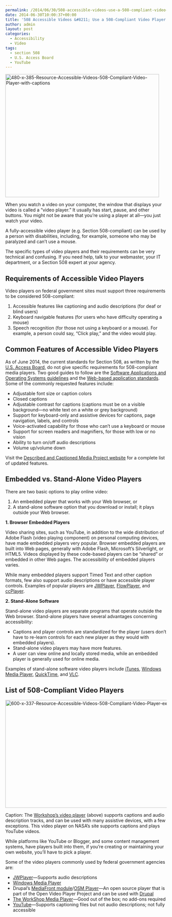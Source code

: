 ```yaml
---
permalink: /2014/06/30/508-accessible-videos-use-a-508-compliant-video-player/
date: 2014-06-30T10:00:37+00:00
title: '508 Accessible Videos &#8211; Use a 508-Compliant Video Player'
author: admin
layout: post
categories:
  - Accessibility
  - Video
tags:
  - section 508
  - U.S. Access Board
  - YouTube
---
```


<img class="aligncenter size-full wp-image-179612" src="https://s3.amazonaws.com/sitesusa/wp-content/uploads/sites/212/2014/07/480-x-385-Resource-Accessible-Videos-508-Compliant-Video-Player-with-captions.jpg" alt="480-x-385-Resource-Accessible-Videos-508-Compliant-Video-Player-with-captions" width="480" height="385" />

When you watch a video on your computer, the window that displays your video is called a &#8220;video player.&#8221; It usually has start, pause, and other buttons. You might not be aware that you&#8217;re using a player at all—you just watch your video.

A fully-accessible video player (e.g. Section 508-compliant) can be used by a person with disabilities, including, for example, someone who may be paralyzed and can&#8217;t use a mouse.

The specific types of video players and their requirements can be very technical and confusing. If you need help, talk to your webmaster, your IT department, or a Section 508 expert at your agency.

## Requirements of Accessible Video Players

Video players on federal government sites must support three requirements to be considered 508-compliant:

  1. Accessible features like captioning and audio descriptions (for deaf or blind users)
  2. Keyboard navigable features (for users who have difficulty operating a mouse)
  3. Speech recognition (for those not using a keyboard or a mouse). For example, a person could say, “Click play,” and the video would play.

## Common Features of Accessible Video Players

As of June 2014, the current standards for Section 508, as written by the [U.S. Access Board](http://www.access-board.gov/), do not give specific requirements for 508-compliant media players. Two good guides to follow are the [Software Applications and Operating Systems guidelines](http://www.access-board.gov/guidelines-and-standards/communications-and-it/about-the-section-508-standards/guide-to-the-section-508-standards/software-applications-and-operating-systems-1194-21) and the [Web-based application standards](http://www.access-board.gov/guidelines-and-standards/communications-and-it/about-the-section-508-standards/guide-to-the-section-508-standards/web-based-intranet-and-internet-information-and-applications-1194-22). Some of the commonly requested features include:

  * Adjustable font size or caption colors
  * Closed captions
  * Adjustable contrast for captions (captions must be on a visible background—no white text on a white or grey background)
  * Support for keyboard-only and assistive devices for captions, page navigation, labels, and controls
  * Voice-activated capability for those who can&#8217;t use a keyboard or mouse
  * Support for screen readers and magnifiers, for those with low or no vision
  * Ability to turn on/off audio descriptions
  * Volume up/volume down

Visit the [Described and Captioned Media Project website](http://www.dcmp.org/) for a complete list of updated features.

## Embedded vs. Stand-Alone Video Players

There are two basic options to play online video:

  1. An embedded player that works with your Web browser, or
  2. A stand-alone software option that you download or install; it plays outside your Web browser.

**1. Browser Embedded Players** 

Video sharing sites, such as YouTube, in addition to the wide distribution of Adobe Flash (video playing component) on personal computing devices, have made embedded players very popular. Browser embedded players are built into Web pages, generally with Adobe Flash, Microsoft&#8217;s Silverlight, or HTML5. Videos displayed by these code-based players can be &#8220;shared&#8221; or embedded in other Web pages. The accessibility of embedded players varies.

While many embedded players support Timed Text and other caption formats, few also support audio descriptions or have accessible player controls. Examples of popular players are [JWPlayer](http://www.longtailvideo.com/jw-player/), [FlowPlayer](http://flowplayer.org/), and [ccPlayer](http://ncam.wgbh.org/invent_build/web_multimedia/tools-guidelines/ccplayer).

**2. Stand-Alone Software**

Stand-alone video players are separate programs that operate outside the Web browser. Stand-alone players have several advantages concerning accessibility:

  * Captions and player controls are standardized for the player (users don’t have to re-learn controls for each new player as they would with embedded players).
  * Stand-alone video players may have more features.
  * A user can view online and locally stored media, while an embedded player is generally used for online media.

Examples of stand-alone software video players include [iTunes](http://www.apple.com/itunes/), [Windows Media Player](http://windows.microsoft.com/en-us/windows/windows-media), [QuickTime](http://www.apple.com/quicktime/download/), and [VLC](http://www.videolan.org/vlc/).

## List of 508-Compliant Video Players

<img class="aligncenter size-full wp-image-179602" src="https://s3.amazonaws.com/sitesusa/wp-content/uploads/sites/212/2014/07/600-x-337-Resource-Accessible-Videos-508-Compliant-Video-Player-example.jpg" alt="600-x-337-Resource-Accessible-Videos-508-Compliant-Video-Player-example" width="600" height="337" />

Caption: The [Workshop&#8217;s video player](http://www.theworkshop.co.uk/introducing-free-accessible-media-player) (above) supports captions and audio description tracks, and can be used with many assistive devices, with a few exceptions. This video player on NASA&#8217;s site supports captions and plays YouTube videos.

While platforms like YouTube or Blogger, and some content management systems, have players built into them, if you&#8217;re creating or maintaining your own website, you&#8217;ll have to pick a player.

Some of the video players commonly used by federal government agencies are:

  * [JWPlayer](http://www.longtailvideo.com/jw-player/)—Supports audio descriptions
  * [Windows Media Player](http://windows.microsoft.com/en-us/windows/windows-media-player)
  * Drupal&#8217;s [MediaFront module](https://drupal.org/project/mediafront)/[OSM Player](http://mediafront.org/osmplayer/)—An open source player that is part of the Open Video Player Project and can be used with [Drupal](https://drupal.org/)
  * [The WorkShop Media Player](http://www.theworkshop.co.uk/introducing-free-accessible-media-player)—Good out of the box; no add-ons required
  * [YouTube](http://www.youtube.com/)—Supports captioning files but not audio descriptions; not fully accessible
